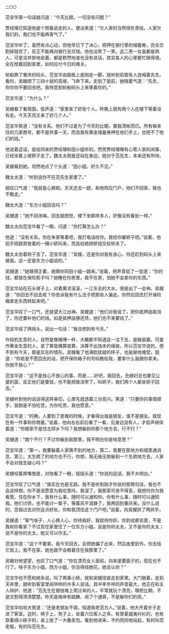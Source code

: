     二〇〇 

   范宝华第一句话就问道：“今天比期，一切没有问题？”

   贾经理已知道他是个预备逃走的人。便淡笑道：“欠人家的当然得负责给。人家欠我们的，我们也不能再客气了。”

   范宝华听了，虽然有点心动，但他早已下了决心，把押在银行里的储蓄券，完全交割掉就完了，反正不能再向银行去交钱。他也淡笑了一笑。这二男一女虽都是熟人，可是没并排地坐着，都是默然地谁也没有说话，其实各人的心里都忙碌得很。全在想着回到家里，如何应付今日的难关。

   轮船靠了重庆的码头，范宝华由跳板上是刚走一脚，就听到前面有人连喊着先生。看时，吴嫂顺了三四十层的高坡，飞奔下来。走到了面前，她喘着气道：“先生，你你你不要回去吧。我特意到轮船码头上来等着你的。”

   范宝华道：“为什么？”

   吴嫂看了看周围，低声道：“家里来了好些个人。昨晚上就有两个人在楼下等着没有走。今天天亮又来了好几个人。”

   范宝华笑道：“没有关系。他们不过是为了今天的比期，要我清帐而已。所有做来往的几家商号，都不是共事一天，而且我有黄金储蓄券押在他们手上，也短不了他们的钱。”

   他说着这话，是给同来的贾经理和田小姐听的。然而贾经理哪有心管人家的闲事，已经坐着上坡轿子走了。魏太太倒是还站在身边，她对于范先生，本来还有所待。

   吴嫂看到她，坦然地点了个头道：“田小姐，好久不见。”

   魏太太道：“听到说你不在范先生家里了。”

   她叹口气道：“我就是心肠软。天天还去一趟，和他照应门户，他们不回家，我也不敢走。”

   魏太大道：“东方小姐回去吗？”

   吴嫂道：“她不招闲咯，回去就困觉，楼下坐那样多人，好像没有看到一样。”

   魏太太向范宝华看了一眼，问道：“你打算怎么办？”

   他道：“没有关系。你在朱家等着吧，我打电话给你。我给你雇轿子吧。”说着，他招手把路旁放着的一辆小轿叫来，而且给她把轿钱交给轿夫了。

   魏太太坐着轿子去了。范宝华道：“吴嫂，还是你对我有良心，你还赶到码头上来接我。这一定是东方小姐说的。”

   吴嫂道：“她猜得正着，她猜你同田小姐一路来。”说着，把声音低了一低道：“你的钱，都放在保险柜子吗？她睡在你房里，我不在家，怕她不会拿你的东西。”

   范宝华站在石头坡子上，对着黄流滚滚，一江东去的大水，很是出了一会神。吴嫂道：“你回去不回去呢？你告诉我有什么法子把那些人骗走。你然后回去打开保险箱拿走东西转起来吧。”

   范宝华叹了一口气，还是望大江出神。吴嫂道：“他们对我说了，把你抵押品取消了，你还要补他们的钱。如是抵押品够还债，他们也不来要钱了。”

   范宝华摇了两摇头，说出一句话：“我没想到有今天。”

   作投机生意的人，自然是像赌博一样，大概都不知道这一注下去，是输是赢。可是作黄金生意的人，拿了算盘横算直算，决算不出蚀本的缘故，所以范宝华说的，想不到有今天，那是实在的情形。吴嫂看了他满脸犹疑的样子，也是替他难受，因道：“你若是不愿回去的话，把开保险箱子的号码教给我，要拿什么我跟你拿来。你放不放心？”

   范宝华道：“这不是放心不放心的事，而是……好吧，我回去。丑媳妇总也要见公婆的面，反正他们是要钱，也不能把我活宰了。叫轿子，我们两个人都坐轿子回去。”

   吴嫂听到他的话说得这样亲切，心里先就透着三分高兴。笑道：“只要你的事情顺手，我倒是不怕吃苦。为你吃苦，我也愿意。”

   范宝华道：“的确，人要到了患难的时候，才看得出谁是朋友，谁不是朋友。我现在有一件事和你商量。”说着，他向左右前后看了一看，见身边没有人，才低声继续着道：“你娘家不是住北郊乡下吗？我想躲到你那个地方去，行不行？”

   吴嫂道：“朗个不行？不过你躲到我那里，我不明白你是啥意思？”

   范宝华道：“第一，我要躲着人家猜不到的地方，第二，我要在那地方和城里通消息，第三，太生疏了的地方也不行，你想，我无缘无故躲到一个生疏地方去，人家不会对我生疑心吗？”

   吴嫂咬着厚嘴唇皮，对他看了一眼，摇摇头道：“你说的这话，我不大明白。”

   范宝华叹了口气道：“我实在也是无路。我不是听到刚才你说的那两句话，我也不会这样想。你不是说愿意为我吃苦吗，我溜了，我那家可舍不得丢，我想托你为我看管。住在你乡下，我有什么事，随时可以通知你，你有什么事，随时可以通知我。他们讨债，也不能讨一辈子，等着风平浪静了，我再回到重庆来。没什么说的，念我过去对你这点好处，你和我顶住这个门户吧。”说着，向吴嫂拱了两拱手。

   吴嫂道：“客气啥子，人心换人心，你待我好，我就待你好。你到成都去耍，不是我和你看家？不过现在家里住了一位东方小姐，说是你的太太，又不是你的太太；说不是你的太太，她又可以作主。”

   范宝华道：“这个不要紧。我今天回去，会把她骗了出来，然后由里到外，你去给它锁上。我不在家，她也就不会赖着住在我那里了。”

   吴嫂对他望望，也叹了口气道：“你在漂亮女人面前，向来是要面子的，现在也不行了。啥子东方小姐，西方小姐，你没得钱她花，她会认你？”

   范宝华也不愿和她多说，叫了两乘小轿，就和吴嫂径直走到家里。大门敞着，走到天井里，就听到客室里闹哄哄的许多人说话。其中李步祥的声音最大，他正在和主人辩护，他道：“范先生在银钱堆上爬过来的人，平常就玩个漂亮，哪把比期，不是交割得清清楚楚。昨天是南岸有跳舞，闹了个通宵，不是躲你们的债。”

   范宝华哈哈大笑道：“还是老朋友不错，知道我老范为人。”说着，他大开着步子走进了客室。这时，椅子上，凳子上，坐着六位客人之多。有穿夏威夷衬衫的，也有穿着绸小褂子的，桌上放了一大叠皮包。看到他进来，不约而同地站起，有的叫范老板，有的叫范先生。

